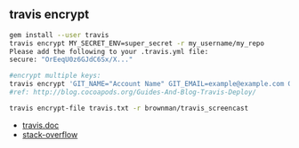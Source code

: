 travis encrypt 
---

```bash
gem install --user travis
travis encrypt MY_SECRET_ENV=super_secret -r my_username/my_repo
Please add the following to your .travis.yml file:
secure: "OrEeqU0z6GJdC6Sx/X..."

#encrypt multiple keys:
travis encrypt 'GIT_NAME="Account Name" GIT_EMAIL=example@example.com GH_TOKEN=SOMEREALLYLONGSTRING' -r brownman/travis_screencast --add
#ref: http://blog.cocoapods.org/Guides-And-Blog-Travis-Deploy/

travis encrypt-file travis.txt -r brownman/travis_screencast

```
- [travis.doc](http://docs.travis-ci.com/user/encrypting-files/)
- [stack-overflow](http://stackoverflow.com/questions/9338428/using-secret-api-keys-on-travis-ci)

